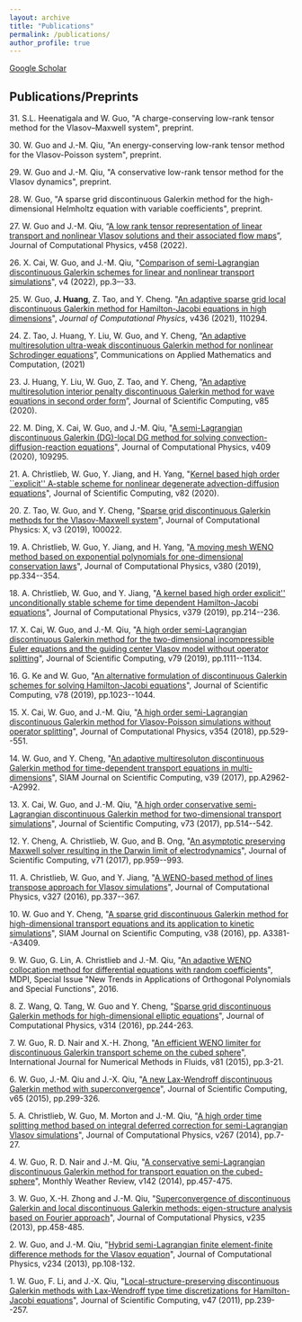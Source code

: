 ```yaml
---
layout: archive
title: "Publications"
permalink: /publications/
author_profile: true
---
```


[Google Scholar](https://scholar.google.com/citations?user=aXzbtQUAAAAJ&hl=en)

## Publications/Preprints

31\. S.L. Heenatigala and W. Guo, "A charge-conserving low-rank tensor method for the Vlasov–Maxwell system", preprint.
	
30\. W. Guo and J.-M. Qiu, "An energy-conserving low-rank tensor method for the Vlasov-Poisson system", preprint.
	
29\. W. Guo and J.-M. Qiu, "A conservative low-rank tensor method for the Vlasov dynamics", preprint.

	
28\. W. Guo, "A sparse grid discontinuous Galerkin method for the high-dimensional Helmholtz equation with variable coefficients",
preprint.

27\. W. Guo and J.-M. Qiu, “[A low rank tensor representation of linear transport and nonlinear Vlasov solutions and their associated flow maps](https://www.sciencedirect.com/science/article/pii/S0021999122001516)”, Journal of Computational Physics, v458 (2022).

26\. X. Cai, W. Guo, and J.-M. Qiu, "[Comparison of semi-Lagrangian discontinuous Galerkin schemes for linear and nonlinear transport simulations](https://link-springer-com.lib-e2.lib.ttu.edu/article/10.1007/s42967-020-00088-0)", v4 (2022), pp.3–-33.


25\. W. Guo, **J. Huang**, Z. Tao, and Y. Cheng. "[An adaptive sparse grid local discontinuous Galerkin method for Hamilton-Jacobi equations in high dimensions](https://www.sciencedirect.com/science/article/pii/S0021999121001893)", *Journal of Computational Physics*, v436 (2021), 110294.

24\. Z. Tao, J. Huang, Y. Liu, W. Guo, and Y. Cheng, “[An adaptive multiresolution ultra-weak discontinuous Galerkin method for nonlinear Schrodinger equations](https://link.springer.com/article/10.1007/s42967-020-00096-0)”, Communications on Applied Mathematics and Computation, (2021)

23\. J. Huang, Y. Liu, W. Guo, Z. Tao, and Y. Cheng, “[An adaptive multiresolution interior penalty discontinuous Galerkin method for wave equations in second order form](https://link.springer.com/article/10.1007/s10915-020-01322-w)”, Journal of Scientific Computing, v85 (2020).


22\. M. Ding, X. Cai, W. Guo, and J.-M. Qiu, "[A semi-Lagrangian discontinuous Galerkin (DG)-local DG method for solving convection-diffusion-reaction equations](https://www.sciencedirect.com/science/article/pii/S0021999120300693)", Journal of Computational Physics, v409 (2020), 109295.


21\. A. Christlieb, W. Guo,  Y. Jiang, and H. Yang, "[Kernel based high order ``explicit'' A-stable scheme for nonlinear degenerate advection-diffusion equations](https://link.springer.com/article/10.1007/s10915-020-01152-w)", Journal of Scientific Computing, v82 (2020).

20\. Z. Tao, W. Guo, and Y. Cheng, "[Sparse grid discontinuous Galerkin methods for the Vlasov-Maxwell system](https://www.sciencedirect.com/science/article/pii/S2590055219300381)", Journal of Computational Physics: X, v3 (2019), 100022.

19\. A. Christlieb, W. Guo, Y. Jiang, and H. Yang, "[A moving mesh WENO method based on exponential polynomials for one-dimensional conservation laws](https://www.sciencedirect.com/science/article/pii/S0021999118308076)", Journal of Computational Physics, v380 (2019), pp.334--354.	

18\. A. Christlieb, W. Guo, and Y. Jiang, "[A kernel based high order  explicit'' unconditionally stable scheme for time dependent Hamilton-Jacobi equations](https://www.sciencedirect.com/science/article/pii/S0021999118307812)",  Journal of Computational Physics, v379 (2019), pp.214--236.

17\. X. Cai, W. Guo, and J.-M. Qiu, "[A high order semi-Lagrangian discontinuous Galerkin method for the two-dimensional incompressible Euler equations and the guiding center Vlasov model without operator splitting](https://link.springer.com/article/10.1007/s10915-018-0889-1)", Journal of Scientific Computing, v79 (2019), pp.1111--1134.

16\. G. Ke and W. Guo, "[An alternative formulation of discontinuous Galerkin schemes for solving Hamilton-Jacobi equations](https://link.springer.com/article/10.1007/s10915-018-0794-7)",  Journal of Scientific Computing, v78 (2019), pp.1023--1044.


15\. X. Cai, W. Guo, and J.-M. Qiu, "[A high order semi-Lagrangian discontinuous Galerkin method for Vlasov-Poisson simulations without operator splitting](https://www.sciencedirect.com/science/article/pii/S002199911730815X)",  Journal of Computational Physics, v354 (2018), pp.529--551.

14\. W. Guo, and Y. Cheng, "[An adaptive multiresoluton discontinuous Galerkin method for time-dependent transport equations in multi-dimensions](https://epubs.siam.org/doi/abs/10.1137/16M1083190)",  SIAM Journal on Scientific Computing, v39 (2017), pp.A2962--A2992.

13\. X. Cai, W. Guo, and J.-M. Qiu, "[A high order conservative semi-Lagrangian discontinuous Galerkin method for two-dimensional transport simulations](https://link.springer.com/article/10.1007/s10915-017-0554-0)",  Journal of Scientific Computing, v73 (2017), pp.514--542.

12\. Y. Cheng, A. Christlieb, W. Guo, and B. Ong, "[An asymptotic preserving Maxwell solver resulting in the Darwin limit of electrodynamics](https://link.springer.com/article/10.1007/s10915-016-0328-0)", Journal of Scientific Computing, v71 (2017), pp.959--993.

11\. A. Christlieb, W. Guo, and Y. Jiang, "[A WENO-based method of lines transpose approach for Vlasov simulations](https://www.sciencedirect.com/science/article/pii/S0021999116304697)", Journal of Computational Physics, v327 (2016), pp.337--367.

10\. W. Guo and Y. Cheng, "[A sparse grid discontinuous Galerkin method for high-dimensional transport equations and its application to kinetic simulations](https://epubs.siam.org/doi/abs/10.1137/16M1060017)", SIAM Journal on Scientific Computing, v38 (2016), pp. A3381--A3409.

9\. W. Guo, G. Lin, A. Christlieb and J.-M. Qiu, "[An adaptive WENO collocation method for differential equations with random coefficients](http://www.mdpi.com/2227-7390/4/2/29)",  MDPI, Special Issue "New Trends in Applications of Orthogonal Polynomials and Special Functions", 2016. 

8\. Z. Wang, Q. Tang, W. Guo and Y. Cheng, "[Sparse grid discontinuous Galerkin methods for high-dimensional elliptic equations](http://arxiv.org/pdf/1508.07781v1.pdf)", Journal of Computational Physics, v314 (2016), pp.244-263.

7\. W. Guo, R. D. Nair and X.-H. Zhong, "[An efficient WENO limiter for discontinuous Galerkin transport scheme on the cubed sphere](http://onlinelibrary.wiley.com/doi/10.1002/fld.4171/full)",  International Journal for Numerical Methods in Fluids, v81 (2015), pp.3-21.

6\. W. Guo, J.-M. Qiu and J.-X. Qiu, "[A new Lax-Wendroff discontinuous Galerkin method with superconvergence](http://link.springer.com/article/10.1007/s10915-014-9968-0)",  Journal of Scientific Computing, v65 (2015), pp.299-326.	

5\. A. Christlieb, W. Guo, M. Morton and J.-M. Qiu, "[A high order time splitting method based on integral deferred correction
for semi-Lagrangian Vlasov simulations](http://arxiv.org/pdf/1310.6015v2.pdf)", Journal of Computational Physics, v267 (2014), pp.7-27.

4\. W. Guo, R. D. Nair and J.-M. Qiu, "[A conservative semi-Lagrangian discontinuous Galerkin method for transport equation on the cubed-sphere](http://journals.ametsoc.org/doi/abs/10.1175/MWR-D-13-00048.1)",  Monthly Weather Review, v142 (2014),  pp.457-475.

3\. W. Guo, X.-H. Zhong and J.-M. Qiu,  "[Superconvergence of discontinuous Galerkin and local discontinuous Galerkin methods: eigen-structure analysis based on Fourier approach](http://www.sciencedirect.com/science/article/pii/S0021999112006213)", Journal of Computational Physics, v235 (2013), pp.458-485.

2\. W. Guo, and J.-M. Qiu,  "[Hybrid semi-Lagrangian finite element-finite difference methods for the Vlasov equation](http://www.sciencedirect.com/science/article/pii/S0021999112005451)", Journal of Computational Physics, v234 (2013), pp.108-132.

1\. W. Guo, F. Li, and J.-X. Qiu, "[Local-structure-preserving discontinuous Galerkin methods with Lax-Wendroff type time discretizations for Hamilton-Jacobi equations](http://link.springer.com/article/10.1007/s10915-010-9434-6)",
 Journal of Scientific Computing, v47 (2011), pp.239--257.

